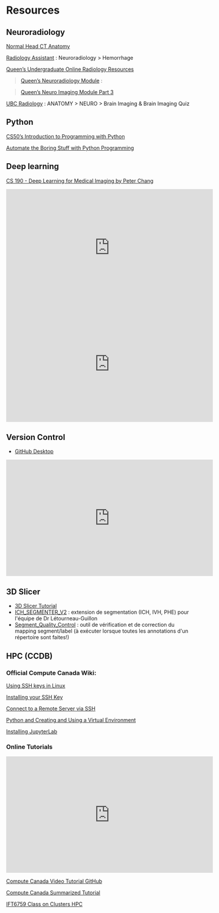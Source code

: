 # Resources

## Neuroradiology
[Normal Head CT Anatomy](https://radiopaedia.org/cases/ct-head-axial-labelling-questions)

[Radiology Assistant](https://radiologyassistant.nl/neuroradiology/hemorrhage) : Neuroradiology > Hemorrhage
	 
[Queen’s Undergraduate Online Radiology Resources](https://radiology.queensu.ca/academics/lectures)

> [Queen’s Neuroradiology Module](https://healthsci.queensu.ca/sites/elentra/medicine/storyline/Neuroradiology/story_html5.html) : 

> [Queen’s Neuro Imaging Module Part 3](https://radiology.queensu.ca/source/Radiology/neuro_module_part_3.pdf)

[UBC Radiology](http://undergrad.ubcradiology.ca) : ANATOMY > NEURO > Brain Imaging & Brain Imaging Quiz



## Python
[CS50’s Introduction to Programming with Python](https://cs50.harvard.edu/python/2022/)

[Automate the Boring Stuff with Python Programming](https://www.udemy.com/course/automate/) 

## Deep learning
[CS 190 - Deep Learning for Medical Imaging by Peter Chang](https://github.com/peterchang77/dl_tutor/tree/master/cs190)

<iframe width="560" height="315" src="https://www.youtube.com/embed/V_xro1bcAuA" title="YouTube video player" frameborder="0" allow="accelerometer; autoplay; clipboard-write; encrypted-media; gyroscope; picture-in-picture; web-share" allowfullscreen></iframe>

<iframe width="560" height="315" src="https://www.youtube.com/embed/M3ZWfamWrBM" title="YouTube video player" frameborder="0" allow="accelerometer; autoplay; clipboard-write; encrypted-media; gyroscope; picture-in-picture; web-share" allowfullscreen></iframe>

## Version Control
* [GitHub Desktop](https://docs.github.com/en/desktop/installing-and-configuring-github-desktop/overview/getting-started-with-github-desktop)

<iframe width="560" height="315" src="https://www.youtube.com/embed/RGOj5yH7evk" title="YouTube video player" frameborder="0" allow="accelerometer; autoplay; clipboard-write; encrypted-media; gyroscope; picture-in-picture; web-share" allowfullscreen></iframe>

## 3D Slicer
* [3D Slicer Tutorial](https://www.youtube.com/playlist?list=PLeaIM0zUlEqswa6Pskg9uMq15LiWWYP39)
* [ICH_SEGMENTER_V2](https://github.com/laurentletg/ICH_SEGMENTER_V2) : extension de segmentation (ICH, IVH, PHE) pour l'équipe de Dr Létourneau-Guillon
* [Segment_Quality_Control](https://github.com/anw1998/Segment_Quality_Control) : outil de vérification et de correction du mapping segment/label (à exécuter lorsque toutes les annotations d'un répertoire sont faites!)

## HPC (CCDB)
### Official Compute Canada Wiki:
[Using SSH keys in Linux](https://docs.alliancecan.ca/wiki/Using_SSH_keys_in_Linux)

[Installing your SSH Key](https://docs.alliancecan.ca/wiki/SSH_Keys#Using_CCDB) 

[Connect to a Remote Server via SSH](https://docs.alliancecan.ca/wiki/SSH) 

[Python and Creating and Using a Virtual Environment](https://docs.alliancecan.ca/wiki/Python#Creating_and_using_a_virtual_environment) 

[Installing JupyterLab](https://docs.alliancecan.ca/wiki/Advanced_Jupyter_configuration) 

### Online Tutorials
<iframe width="560" height="315" src="https://www.youtube.com/embed/K8wuaIKW6aU" title="YouTube video player" frameborder="0" allow="accelerometer; autoplay; clipboard-write; encrypted-media; gyroscope; picture-in-picture; web-share" allowfullscreen></iframe>


[Compute Canada Video Tutorial GitHub](https://github.com/tvhahn/compute-canada-hpc)

[Compute Canada Summarized Tutorial](https://github.com/pashazgit/ComputeCanada-Wiki)

[IFT6759 Class on Clusters HPC](https://alexhernandezgarcia.github.io/teaching/mlprojects23/slides/20230120-cluster#15)

